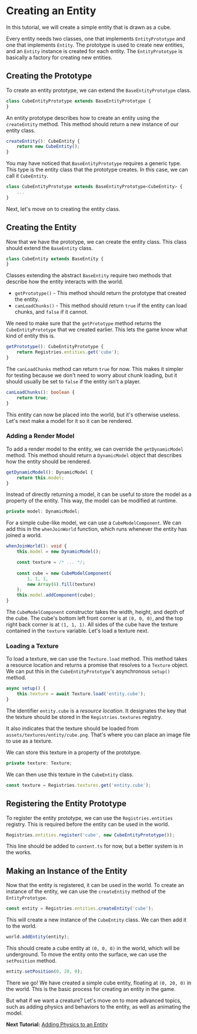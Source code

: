 # Creating an Entity

In this tutorial, we will create a simple entity that is drawn as a cube.

Every entity needs two classes, one that implements `EntityPrototype` and one that implements `Entity`. The prototype is used to create new entities, and an `Entity` instance is created for each entity. The `EntityPrototype` is basically a factory for creating new entities.

## Creating the Prototype

To create an entity prototype, we can extend the `BaseEntityPrototype` class.

```ts
class CubeEntityPrototype extends BaseEntityPrototype {
}
```

An entity prototype describes how to create an entity using the `createEntity` method. This method should return a new instance of our entity class.

```ts
createEntity(): CubeEntity {
    return new CubeEntity();
}
```

You may have noticed that `BaseEntityPrototype` requires a generic type. This type is the entity class that the prototype creates. In this case, we can call it `CubeEntity`.

```ts
class CubeEntityPrototype extends BaseEntityPrototype<CubeEntity> {
    ...
}
```

Next, let's move on to creating the entity class.

## Creating the Entity

Now that we have the prototype, we can create the entity class. This class should extend the `BaseEntity` class.

```ts
class CubeEntity extends BaseEntity {
}
```

Classes extending the abstract `BaseEntity` require two methods that describe how the entity interacts with the world.

 * `getPrototype()` - This method should return the prototype that created the entity.
 * `canLoadChunks()` - This method should return `true` if the entity can load chunks, and `false` if it cannot.

We need to make sure that the `getPrototype` method returns the `CubeEntityPrototype` that we created earlier. This lets the game know what kind of entity this is.

```ts
getPrototype(): CubeEntityPrototype {
    return Registries.entities.get('cube');
}
```

The `canLoadChunks` method can return `true` for now. This makes it simpler for testing because we don't need to worry about chunk loading, but it should usually be set to `false` if the entity isn't a player.

```ts
canLoadChunks(): boolean {
    return true;
}
```

This entity can now be placed into the world, but it's otherwise useless. Let's next make a model for it so it can be rendered.

### Adding a Render Model

To add a render model to the entity, we can override the `getDynamicModel` method. This method should return a `DynamicModel` object that describes how the entity should be rendered.

```ts
getDynamicModel(): DynamicModel {
    return this.model;
}
```

Instead of directly returning a model, it can be useful to store the model as a property of the entity. This way, the model can be modified at runtime.

```ts
private model: DynamicModel;
```

For a simple cube-like model, we can use a `CubeModelComponent`. We can add this in the `whenJoinWorld` function, which runs whenever the entity has joined a world.

```ts
whenJoinWorld(): void {
    this.model = new DynamicModel();

    const texture = /* ... */;
    
    const cube = new CubeModelComponent(
        1, 1, 1,
        new Array(6).fill(texture)
    );
    this.model.addComponent(cube);
}
```

The `CubeModelComponent` constructor takes the width, height, and depth of the cube. The cube's bottom left front corner is at `(0, 0, 0)`, and the top right back corner is at `(1, 1, 1)`. All sides of the cube have the texture contained in the `texture` variable. Let's load a texture next.

### Loading a Texture

To load a texture, we can use the `Texture.load` method. This method takes a resource location and returns a promise that resolves to a `Texture` object. We can put this in the `CubeEntityPrototype`'s asynchronous `setup()` method.

```ts
async setup() {
    this.texture = await Texture.load('entity.cube');
}
```

The identifier `entity.cube` is a *resource location*. It designates the key that the texture should be stored in the `Registries.textures` registry.

It also indicates that the texture should be loaded from `assets/textures/entity/cube.png`. That's where you can place an image file to use as a texture.

We can store this texture in a property of the prototype.

```ts
private texture: Texture;
```

We can then use this texture in the `CubeEntity` class.

```ts
const texture = Registries.textures.get('entity.cube');
```

## Registering the Entity Prototype

To register the entity prototype, we can use the `Registries.entities` registry. This is required before the entity can be used in the world.

```ts
Registries.entities.register('cube', new CubeEntityPrototype());
```

This line should be added to `content.ts` for now, but a better system is in the works.

## Making an Instance of the Entity

Now that the entity is registered, it can be used in the world. To create an instance of the entity, we can use the `createEntity` method of the `EntityPrototype`.

```ts
const entity = Registries.entities.createEntity('cube');
```

This will create a new instance of the `CubeEntity` class. We can then add it to the world.

```ts
world.addEntity(entity);
```

This should create a cube entity at `(0, 0, 0)` in the world, which will be underground. To move the entity onto the surface, we can use the `setPosition` method.

```ts
entity.setPosition(0, 20, 0);
```

There we go! We have created a simple cube entity, floating at `(0, 20, 0)` in the world. This is the basic process for creating an entity in the game.

But what if we want a creature? Let's move on to more advanced topics, such as adding physics and behaviors to the entity, as well as animating the model.

**Next Tutorial:** [Adding Physics to an Entity](./adding-physics-to-an-entity.md)
